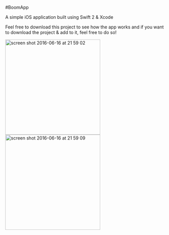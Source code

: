 #BoomApp

A simple iOS application built using Swift 2 &amp; Xcode

Feel free to download this project to see how the app works and if you want to download the project & add to it, feel free to do so!

<img width="300" alt="screen shot 2016-06-16 at 21 59 02" src="https://cloud.githubusercontent.com/assets/10834045/16180148/5df710d0-3674-11e6-819e-a4269c819e97.png"> <img width="300" alt="screen shot 2016-06-16 at 21 59 09" src="https://cloud.githubusercontent.com/assets/10834045/16180144/42d28000-3674-11e6-9d6e-da3b59010cc8.png">
